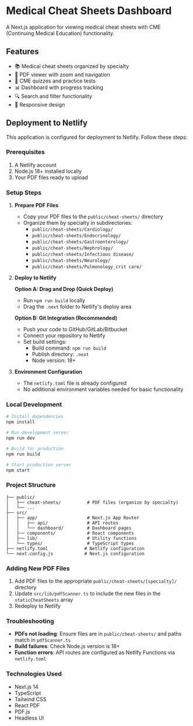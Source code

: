 # Medical Cheat Sheets Dashboard

A Next.js application for viewing medical cheat sheets with CME (Continuing Medical Education) functionality.

## Features

- 📚 Medical cheat sheets organized by specialty
- 📖 PDF viewer with zoom and navigation
- 🎯 CME quizzes and practice tests
- 📊 Dashboard with progress tracking
- 🔍 Search and filter functionality
- 📱 Responsive design

## Deployment to Netlify

This application is configured for deployment to Netlify. Follow these steps:

### Prerequisites

1. A Netlify account
2. Node.js 18+ installed locally
3. Your PDF files ready to upload

### Setup Steps

1. **Prepare PDF Files**
   - Copy your PDF files to the `public/cheat-sheets/` directory
   - Organize them by specialty in subdirectories:
     - `public/cheat-sheets/Cardiology/`
     - `public/cheat-sheets/Endocrinology/`
     - `public/cheat-sheets/Gastroenterology/`
     - `public/cheat-sheets/Nephrology/`
     - `public/cheat-sheets/Infectious disease/`
     - `public/cheat-sheets/Neurology/`
     - `public/cheat-sheets/Pulmonology_crit care/`

2. **Deploy to Netlify**

   **Option A: Drag and Drop (Quick Deploy)**
   - Run `npm run build` locally
   - Drag the `.next` folder to Netlify's deploy area

   **Option B: Git Integration (Recommended)**
   - Push your code to GitHub/GitLab/Bitbucket
   - Connect your repository to Netlify
   - Set build settings:
     - Build command: `npm run build`
     - Publish directory: `.next`
     - Node version: 18+

3. **Environment Configuration**
   - The `netlify.toml` file is already configured
   - No additional environment variables needed for basic functionality

### Local Development

```bash
# Install dependencies
npm install

# Run development server
npm run dev

# Build for production
npm run build

# Start production server
npm start
```

### Project Structure

```
├── public/
│   ├── cheat-sheets/          # PDF files (organize by specialty)
│   └── ...
├── src/
│   ├── app/                   # Next.js App Router
│   │   ├── api/               # API routes
│   │   └── dashboard/         # Dashboard pages
│   ├── components/            # React components
│   ├── lib/                   # Utility functions
│   └── types/                 # TypeScript types
├── netlify.toml              # Netlify configuration
└── next.config.js            # Next.js configuration
```

### Adding New PDF Files

1. Add PDF files to the appropriate `public/cheat-sheets/[specialty]/` directory
2. Update `src/lib/pdfScanner.ts` to include the new files in the `staticCheatSheets` array
3. Redeploy to Netlify

### Troubleshooting

- **PDFs not loading**: Ensure files are in `public/cheat-sheets/` and paths match in `pdfScanner.ts`
- **Build failures**: Check Node.js version is 18+
- **Function errors**: API routes are configured as Netlify Functions via `netlify.toml`

### Technologies Used

- Next.js 14
- TypeScript
- Tailwind CSS
- React PDF
- PDF.js
- Headless UI 